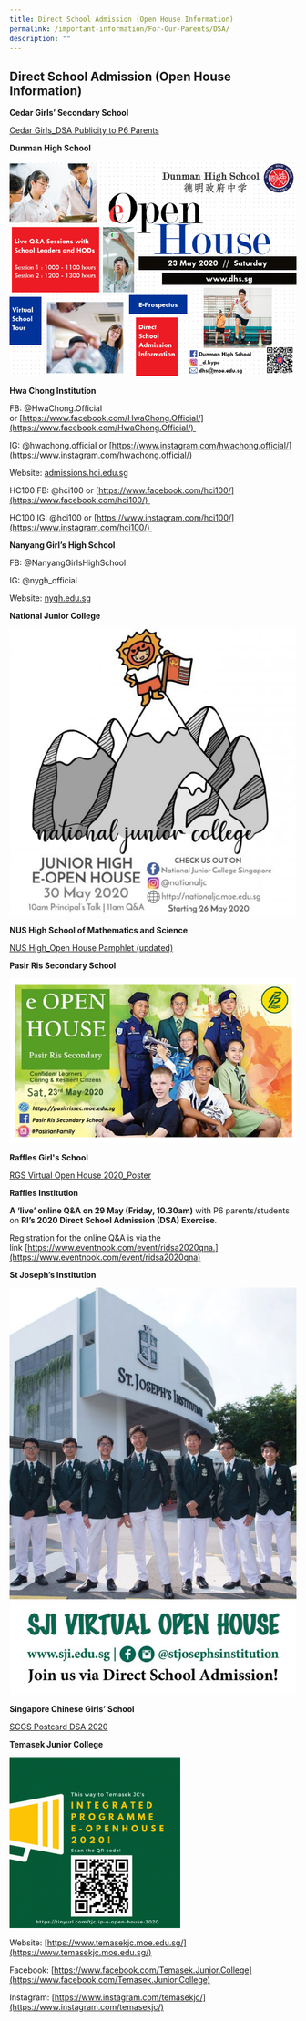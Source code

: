 ```yaml
---
title: Direct School Admission (Open House Information)
permalink: /important-information/For-Our-Parents/DSA/
description: ""
---
```

## Direct School Admission (Open House Information)

**Cedar Girls’ Secondary School**

[Cedar Girls\_DSA Publicity to P6 Parents](https://www.mahabodhi.moe.edu.sg/wp-content/uploads/2020/05/Cedar-Girls_DSA-Publicity-to-P6-Parents11-May.pdf)

**Dunman High School**

![](/images/DHS-e-Open-House-Poster-2020.jpeg)

**Hwa Chong Institution**

FB: @HwaChong.Official or [https://www.facebook.com/HwaChong.Official/](https://www.facebook.com/HwaChong.Official/) 

IG: @hwachong.official or [https://www.instagram.com/hwachong.official/](https://www.instagram.com/hwachong.official/) 

Website: [admissions.hci.edu.sg](http://admissions.hci.edu.sg/) 

HC100 FB: @hci100 or [https://www.facebook.com/hci100/](https://www.facebook.com/hci100/) 

HC100 IG: @hci100 or [https://www.instagram.com/hci100/](https://www.instagram.com/hci100/) 

**Nanyang Girl’s High School**

FB: @NanyangGirlsHighSchool 

IG: @nygh\_official

Website: [nygh.edu.sg](http://nygh.edu.sg/) 

**National Junior College**

![](/images/NJC_Instagram-poster.jpeg)

**NUS High School of Mathematics and Science**

[NUS High\_Open House Pamphlet (updated)](https://www.mahabodhi.moe.edu.sg/wp-content/uploads/2020/05/NUS-High_Open-House-Pamphlet-updated.pdf)

**Pasir Ris Secondary School**

![](/images/Pasir-Ris-Secondary-School.png)

**Raffles Girl's School**

[RGS Virtual Open House 2020\_Poster](/files/RGS-Virtual-Open-House-2020_Poster.pdf)

**Raffles Institution**

**A ‘live’ online Q&A on 29 May (Friday, 10.30am)** with P6 parents/students on **RI’s 2020 Direct School Admission (DSA) Exercise**.

Registration for the online Q&A is via the link [https://www.eventnook.com/event/ridsa2020qna.](https://www.eventnook.com/event/ridsa2020qna)

**St Joseph’s Institution**

![](/images/SJI-768x1087.jpeg)

**Singapore Chinese Girls’ School**

[SCGS Postcard DSA 2020](/files/SCGS-Postcard-DSA-2020-1.pdf)

**Temasek Junior College**

![](/images/TJC-IP-e-Open-House-and-DSA-2020_final-300x300.gif)

Website: [https://www.temasekjc.moe.edu.sg/](https://www.temasekjc.moe.edu.sg/)

Facebook: [https://www.facebook.com/Temasek.Junior.College](https://www.facebook.com/Temasek.Junior.College)

Instagram: [https://www.instagram.com/temasekjc/](https://www.instagram.com/temasekjc/)